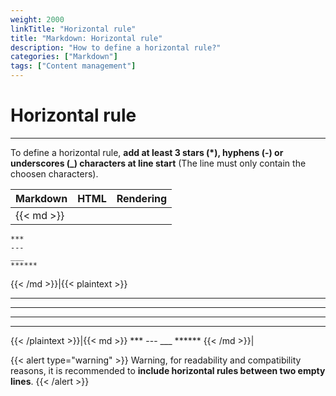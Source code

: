 ```yaml
---
weight: 2000
linkTitle: "Horizontal rule"
title: "Markdown: Horizontal rule"
description: "How to define a horizontal rule?"
categories: ["Markdown"]
tags: ["Content management"]
---
```


# Horizontal rule
---

To define a horizontal rule, **add at least 3 stars (\*), hyphens (-) or underscores (_) characters at line start** (The line must only contain the choosen characters).

| Markdown | HTML | Rendering |
| -------- | ---- | --------- |
|{{< md >}}
```
***
---
___
******
```
{{< /md >}}|{{< plaintext >}}
<hr>
<hr>
<hr>
<hr>
{{< /plaintext >}}|{{< md >}}
***
---
___
******
{{< /md >}}|

{{< alert type="warning" >}}
Warning, for readability and compatibility reasons, it is recommended to **include horizontal rules between two empty lines**.
{{< /alert >}}

